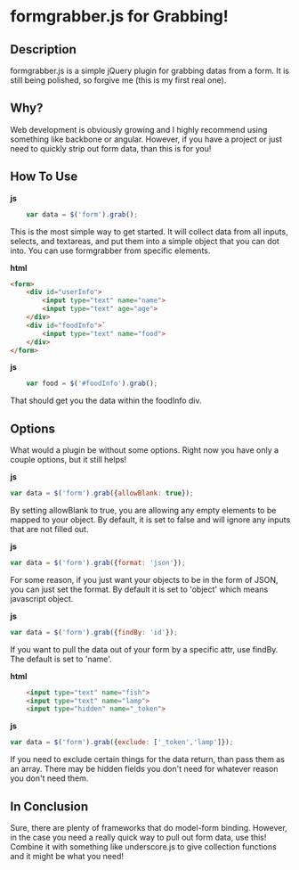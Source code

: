 formgrabber.js for Grabbing!
=========================

Description
---------------------

formgrabber.js is a simple jQuery plugin for grabbing datas from a form. It is still being polished, so forgive me (this is my first real one). 

Why?
----
Web development is obviously growing and I highly recommend using something like backbone or angular. However, if you have a project or just need to quickly strip out form data, than this is for you!

How To Use
----------

**js**
```javascript
    var data = $('form').grab();
```

This is the most simple way to get started. It will collect data from all inputs, selects, and textareas, and put them into a simple object that you can dot into. You can use formgrabber from specific elements.

**html**
```html
<form>
	<div id="userInfo">
		<input type="text" name="name">
		<input type="text" age="age">
	</div>
	<div id="foodInfo">`
		<input type="text" name="food">
	</div>
</form>
```
**js**
```javascript
    var food = $('#foodInfo').grab();
```

That should get you the data within the foodInfo div. 

Options
-------
What would a plugin be without some options. Right now you have only a couple options, but it still helps!

**js**
```javascript
var data = $('form').grab({allowBlank: true});
```
By setting allowBlank to true, you are allowing any empty elements to be mapped to your object. By default, it is set to false and will ignore any inputs that are not filled out.

**js**
```javascript
var data = $('form').grab({format: 'json'});
```
For some reason, if you just want your objects to be in the form of JSON, you can just set the format. By default it is set to 'object' which means javascript object.

**js**
```javascript
var data = $('form').grab({findBy: 'id'});
```
If you want to pull the data out of your form by a specific attr, use findBy. The default is set to 'name'.

**html**
```html
	<input type="text" name="fish">
	<input type="text" name="lamp">
	<input type="hidden" name="_token">
```
**js**
```javascript
var data = $('form').grab({exclude: ['_token','lamp']});
```
If you need to exclude certain things for the data return, than pass them as an array. There may be hidden fields you don't need for whatever reason you don't need them.

In Conclusion
-------------
Sure, there are plenty of frameworks that do model-form binding. However, in the case you need a really quick way to pull out form data, use this! Combine it with something like underscore.js to give collection functions and it might be what you need!
